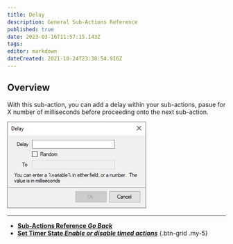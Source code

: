 ```yaml
---
title: Delay
description: General Sub-Actions Reference
published: true
date: 2023-03-16T11:57:15.143Z
tags: 
editor: markdown
dateCreated: 2021-10-24T23:38:54.916Z
---
```


## Overview
With this sub-action, you can add a delay within your sub-actions, pasue for X number of milliseconds before proceeding onto the next sub-action.

![sub-action-delay-001.png](/sub-action-delay-001.png)

---

- [<i class="mdi mdi-chevron-left"></i>**Sub-Actions Reference *Go Back***](/Sub-Actions)  
- [<i class="mdi mdi-timer primary--text"></i>**Set Timer State *Enable or disable timed actions***](/Sub-Actions/Set-Timer-State)
{.btn-grid .my-5}